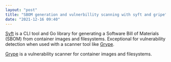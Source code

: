 ```yaml
---
layout: "post"
title: "SBOM generation and vulnerbillity scanning with syft and gripe"
date: "2021-12-16 09:40"
---
```

[Syft](https://github.com/anchore/syft) is a CLI tool and Go library for generating a Software Bill of Materials (SBOM) from container images and filesystems. Exceptional for vulnerability detection when used with a scanner tool like [Grype](https://github.com/anchore/grype).

[Grype](https://github.com/anchore/grype) is a vulnerability scanner for container images and filesystems.